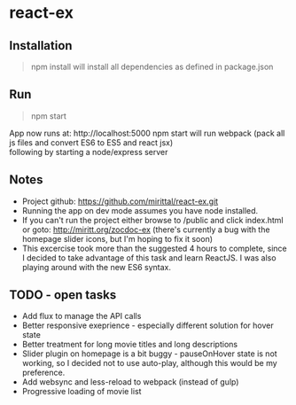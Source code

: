 # react-ex

## Installation

> npm install
will install all dependencies as defined in package.json

## Run

> npm start

App now runs at: http://localhost:5000
npm start will run webpack (pack all js files and convert ES6 to ES5 and react jsx)   
following by starting a node/express server  


## Notes
- Project github: https://github.com/mirittal/react-ex.git 
- Running the app on dev mode assumes you have node installed.
- If you can't run the project either browse to /public and click index.html or goto: http://miritt.org/zocdoc-ex (there's currently a bug with the homepage slider icons, but I'm hoping to fix it soon)
- This excercise took more than the suggested 4 hours to complete, since I decided to take advantage of this task and learn ReactJS. I was also playing around with the new ES6 syntax.


## TODO - open tasks
- Add flux to manage the API calls
- Better responsive exeprience - especially different solution for hover state
- Better treatment for long movie titles and long descriptions
- Slider plugin on homepage is a bit buggy - pauseOnHover state is not working, so I decided not to use auto-play, although this would be my preference.
- Add websync and less-reload to webpack (instead of gulp)
- Progressive loading of movie list
